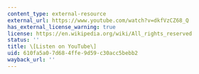 ```yaml
---
content_type: external-resource
external_url: https://www.youtube.com/watch?v=dkfVzCZ68_Q
has_external_license_warning: true
license: https://en.wikipedia.org/wiki/All_rights_reserved
status: ''
title: \[Listen on YouTube\]
uid: 610fa5a0-7d68-4ffe-9d59-c30acc5bebb2
wayback_url: ''
---
```

